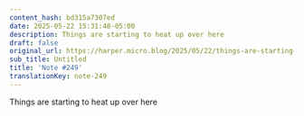 ```yaml
---
content_hash: bd315a7307ed
date: 2025-05-22 15:31:48-05:00
description: Things are starting to heat up over here
draft: false
original_url: https://harper.micro.blog/2025/05/22/things-are-starting-to-heat.html
sub_title: Untitled
title: 'Note #249'
translationKey: note-249
---
```


Things are starting to heat up over here
